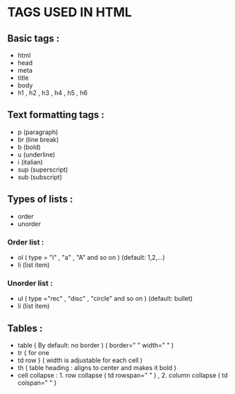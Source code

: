 # TAGS USED IN HTML
## Basic tags :
- html
- head
- meta
- title
- body
- h1 , h2 , h3 , h4 , h5 , h6
## Text formatting tags :
- p (paragraph)
- br (line break)
- b (bold)
- u (underline)
- i (italian)
- sup (superscript)
- sub (subscript)
## Types of lists :
- order
- unorder
### Order list :
- ol ( type = "i" , "a" , "A" and so on ) (default: 1,2,...)
- li (list item)
### Unorder list :
- ul ( type ="rec" , "disc" , "circle" and so on ) (default: bullet)
- li (list item)
## Tables :
- table ( By default: no border ) ( border=" " width=" " )
- tr { for one 
- td     row } ( width is adjustable for each cell )
- th ( table heading : aligns to center and makes it bold ) 
- cell collapse : 
      1. row collapse ( td rowspan=" " ) , 
      2. column collapse ( td colspan=" " )
